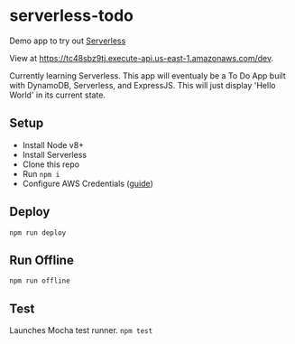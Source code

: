 # serverless-todo

Demo app to try out [Serverless](https://serverless.com/)

View at https://tc48sbz9tj.execute-api.us-east-1.amazonaws.com/dev.

Currently learning Serverless. This app will eventualy be a To Do App built with
DynamoDB, Serverless, and ExpressJS. This will just display 'Hello World' in its
current state.

## Setup

- Install Node v8+
- Install Serverless
- Clone this repo
- Run `npm i`
- Configure AWS Credentials
  ([guide](https://serverless.com/framework/docs/providers/aws/guide/credentials/))

## Deploy

`npm run deploy`

## Run Offline

`npm run offline`

## Test

Launches Mocha test runner. `npm test`
